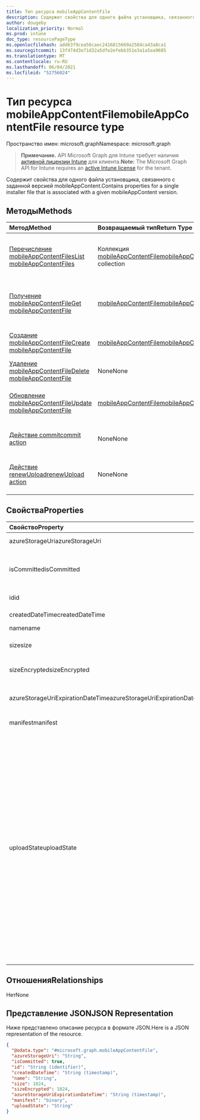 ```yaml
---
title: Тип ресурса mobileAppContentFile
description: Содержит свойства для одного файла установщика, связанного с заданной версией mobileAppContent.
author: dougeby
localization_priority: Normal
ms.prod: intune
doc_type: resourcePageType
ms.openlocfilehash: add63f9cea56caec2416815669a2584ca43a8ca1
ms.sourcegitcommit: 13f474d3e71d32a5dfe2efebb351e3a1a5aa9685
ms.translationtype: MT
ms.contentlocale: ru-RU
ms.lasthandoff: 06/04/2021
ms.locfileid: "52756024"
---
```

# <a name="mobileappcontentfile-resource-type"></a><span data-ttu-id="fc64f-103">Тип ресурса mobileAppContentFile</span><span class="sxs-lookup"><span data-stu-id="fc64f-103">mobileAppContentFile resource type</span></span>

<span data-ttu-id="fc64f-104">Пространство имен: microsoft.graph</span><span class="sxs-lookup"><span data-stu-id="fc64f-104">Namespace: microsoft.graph</span></span>

> <span data-ttu-id="fc64f-105">**Примечание.** API Microsoft Graph для Intune требует наличия [активной лицензии Intune](https://go.microsoft.com/fwlink/?linkid=839381) для клиента.</span><span class="sxs-lookup"><span data-stu-id="fc64f-105">**Note:** The Microsoft Graph API for Intune requires an [active Intune license](https://go.microsoft.com/fwlink/?linkid=839381) for the tenant.</span></span>

<span data-ttu-id="fc64f-106">Содержит свойства для одного файла установщика, связанного с заданной версией mobileAppContent.</span><span class="sxs-lookup"><span data-stu-id="fc64f-106">Contains properties for a single installer file that is associated with a given mobileAppContent version.</span></span>

## <a name="methods"></a><span data-ttu-id="fc64f-107">Методы</span><span class="sxs-lookup"><span data-stu-id="fc64f-107">Methods</span></span>
|<span data-ttu-id="fc64f-108">Метод</span><span class="sxs-lookup"><span data-stu-id="fc64f-108">Method</span></span>|<span data-ttu-id="fc64f-109">Возвращаемый тип</span><span class="sxs-lookup"><span data-stu-id="fc64f-109">Return Type</span></span>|<span data-ttu-id="fc64f-110">Описание</span><span class="sxs-lookup"><span data-stu-id="fc64f-110">Description</span></span>|
|:---|:---|:---|
|[<span data-ttu-id="fc64f-111">Перечисление mobileAppContentFiles</span><span class="sxs-lookup"><span data-stu-id="fc64f-111">List mobileAppContentFiles</span></span>](../api/intune-apps-mobileappcontentfile-list.md)|<span data-ttu-id="fc64f-112">Коллекция [mobileAppContentFile](../resources/intune-apps-mobileappcontentfile.md)</span><span class="sxs-lookup"><span data-stu-id="fc64f-112">[mobileAppContentFile](../resources/intune-apps-mobileappcontentfile.md) collection</span></span>|<span data-ttu-id="fc64f-113">Список свойств и связей объектов [mobileAppContentFile](../resources/intune-apps-mobileappcontentfile.md).</span><span class="sxs-lookup"><span data-stu-id="fc64f-113">List properties and relationships of the [mobileAppContentFile](../resources/intune-apps-mobileappcontentfile.md) objects.</span></span>|
|[<span data-ttu-id="fc64f-114">Получение mobileAppContentFile</span><span class="sxs-lookup"><span data-stu-id="fc64f-114">Get mobileAppContentFile</span></span>](../api/intune-apps-mobileappcontentfile-get.md)|[<span data-ttu-id="fc64f-115">mobileAppContentFile</span><span class="sxs-lookup"><span data-stu-id="fc64f-115">mobileAppContentFile</span></span>](../resources/intune-apps-mobileappcontentfile.md)|<span data-ttu-id="fc64f-116">Считывание свойств и связей объекта [mobileAppContentFile](../resources/intune-apps-mobileappcontentfile.md).</span><span class="sxs-lookup"><span data-stu-id="fc64f-116">Read properties and relationships of the [mobileAppContentFile](../resources/intune-apps-mobileappcontentfile.md) object.</span></span>|
|[<span data-ttu-id="fc64f-117">Создание mobileAppContentFile</span><span class="sxs-lookup"><span data-stu-id="fc64f-117">Create mobileAppContentFile</span></span>](../api/intune-apps-mobileappcontentfile-create.md)|[<span data-ttu-id="fc64f-118">mobileAppContentFile</span><span class="sxs-lookup"><span data-stu-id="fc64f-118">mobileAppContentFile</span></span>](../resources/intune-apps-mobileappcontentfile.md)|<span data-ttu-id="fc64f-119">Создание объекта [mobileAppContentFile](../resources/intune-apps-mobileappcontentfile.md).</span><span class="sxs-lookup"><span data-stu-id="fc64f-119">Create a new [mobileAppContentFile](../resources/intune-apps-mobileappcontentfile.md) object.</span></span>|
|[<span data-ttu-id="fc64f-120">Удаление mobileAppContentFile</span><span class="sxs-lookup"><span data-stu-id="fc64f-120">Delete mobileAppContentFile</span></span>](../api/intune-apps-mobileappcontentfile-delete.md)|<span data-ttu-id="fc64f-121">None</span><span class="sxs-lookup"><span data-stu-id="fc64f-121">None</span></span>|<span data-ttu-id="fc64f-122">Удаление экземпляра [mobileAppContentFile](../resources/intune-apps-mobileappcontentfile.md).</span><span class="sxs-lookup"><span data-stu-id="fc64f-122">Deletes a [mobileAppContentFile](../resources/intune-apps-mobileappcontentfile.md).</span></span>|
|[<span data-ttu-id="fc64f-123">Обновление mobileAppContentFile</span><span class="sxs-lookup"><span data-stu-id="fc64f-123">Update mobileAppContentFile</span></span>](../api/intune-apps-mobileappcontentfile-update.md)|[<span data-ttu-id="fc64f-124">mobileAppContentFile</span><span class="sxs-lookup"><span data-stu-id="fc64f-124">mobileAppContentFile</span></span>](../resources/intune-apps-mobileappcontentfile.md)|<span data-ttu-id="fc64f-125">Обновление свойств объекта [mobileAppContentFile](../resources/intune-apps-mobileappcontentfile.md).</span><span class="sxs-lookup"><span data-stu-id="fc64f-125">Update the properties of a [mobileAppContentFile](../resources/intune-apps-mobileappcontentfile.md) object.</span></span>|
|[<span data-ttu-id="fc64f-126">Действие commit</span><span class="sxs-lookup"><span data-stu-id="fc64f-126">commit action</span></span>](../api/intune-apps-mobileappcontentfile-commit.md)|<span data-ttu-id="fc64f-127">None</span><span class="sxs-lookup"><span data-stu-id="fc64f-127">None</span></span>|<span data-ttu-id="fc64f-128">Подтверждает файл заданного приложения.</span><span class="sxs-lookup"><span data-stu-id="fc64f-128">Commits a file of a given app.</span></span>|
|[<span data-ttu-id="fc64f-129">Действие renewUpload</span><span class="sxs-lookup"><span data-stu-id="fc64f-129">renewUpload action</span></span>](../api/intune-apps-mobileappcontentfile-renewupload.md)|<span data-ttu-id="fc64f-130">None</span><span class="sxs-lookup"><span data-stu-id="fc64f-130">None</span></span>|<span data-ttu-id="fc64f-131">Обновляет URI SAS для отправки файла приложения.</span><span class="sxs-lookup"><span data-stu-id="fc64f-131">Renews the SAS URI for an application file upload.</span></span>|

## <a name="properties"></a><span data-ttu-id="fc64f-132">Свойства</span><span class="sxs-lookup"><span data-stu-id="fc64f-132">Properties</span></span>
|<span data-ttu-id="fc64f-133">Свойство</span><span class="sxs-lookup"><span data-stu-id="fc64f-133">Property</span></span>|<span data-ttu-id="fc64f-134">Тип</span><span class="sxs-lookup"><span data-stu-id="fc64f-134">Type</span></span>|<span data-ttu-id="fc64f-135">Описание</span><span class="sxs-lookup"><span data-stu-id="fc64f-135">Description</span></span>|
|:---|:---|:---|
|<span data-ttu-id="fc64f-136">azureStorageUri</span><span class="sxs-lookup"><span data-stu-id="fc64f-136">azureStorageUri</span></span>|<span data-ttu-id="fc64f-137">String</span><span class="sxs-lookup"><span data-stu-id="fc64f-137">String</span></span>|<span data-ttu-id="fc64f-138">URI службы хранилища Azure.</span><span class="sxs-lookup"><span data-stu-id="fc64f-138">The Azure Storage URI.</span></span>|
|<span data-ttu-id="fc64f-139">isCommitted</span><span class="sxs-lookup"><span data-stu-id="fc64f-139">isCommitted</span></span>|<span data-ttu-id="fc64f-140">Boolean</span><span class="sxs-lookup"><span data-stu-id="fc64f-140">Boolean</span></span>|<span data-ttu-id="fc64f-141">Значение, указывающее, является ли файл подтвержденным.</span><span class="sxs-lookup"><span data-stu-id="fc64f-141">A value indicating whether the file is committed.</span></span>|
|<span data-ttu-id="fc64f-142">id</span><span class="sxs-lookup"><span data-stu-id="fc64f-142">id</span></span>|<span data-ttu-id="fc64f-143">String</span><span class="sxs-lookup"><span data-stu-id="fc64f-143">String</span></span>|<span data-ttu-id="fc64f-144">Идентификатор файла.</span><span class="sxs-lookup"><span data-stu-id="fc64f-144">The File Id.</span></span>|
|<span data-ttu-id="fc64f-145">createdDateTime</span><span class="sxs-lookup"><span data-stu-id="fc64f-145">createdDateTime</span></span>|<span data-ttu-id="fc64f-146">DateTimeOffset</span><span class="sxs-lookup"><span data-stu-id="fc64f-146">DateTimeOffset</span></span>|<span data-ttu-id="fc64f-147">Время создания файла.</span><span class="sxs-lookup"><span data-stu-id="fc64f-147">The time the file was created.</span></span>|
|<span data-ttu-id="fc64f-148">name</span><span class="sxs-lookup"><span data-stu-id="fc64f-148">name</span></span>|<span data-ttu-id="fc64f-149">String</span><span class="sxs-lookup"><span data-stu-id="fc64f-149">String</span></span>|<span data-ttu-id="fc64f-150">Имя файла.</span><span class="sxs-lookup"><span data-stu-id="fc64f-150">the file name.</span></span>|
|<span data-ttu-id="fc64f-151">size</span><span class="sxs-lookup"><span data-stu-id="fc64f-151">size</span></span>|<span data-ttu-id="fc64f-152">Int64</span><span class="sxs-lookup"><span data-stu-id="fc64f-152">Int64</span></span>|<span data-ttu-id="fc64f-153">Размер файла до шифрования.</span><span class="sxs-lookup"><span data-stu-id="fc64f-153">The size of the file prior to encryption.</span></span>|
|<span data-ttu-id="fc64f-154">sizeEncrypted</span><span class="sxs-lookup"><span data-stu-id="fc64f-154">sizeEncrypted</span></span>|<span data-ttu-id="fc64f-155">Int64</span><span class="sxs-lookup"><span data-stu-id="fc64f-155">Int64</span></span>|<span data-ttu-id="fc64f-156">Размер файла после шифрования.</span><span class="sxs-lookup"><span data-stu-id="fc64f-156">The size of the file after encryption.</span></span>|
|<span data-ttu-id="fc64f-157">azureStorageUriExpirationDateTime</span><span class="sxs-lookup"><span data-stu-id="fc64f-157">azureStorageUriExpirationDateTime</span></span>|<span data-ttu-id="fc64f-158">DateTimeOffset</span><span class="sxs-lookup"><span data-stu-id="fc64f-158">DateTimeOffset</span></span>|<span data-ttu-id="fc64f-159">Время, когда заканчивается срок действия URI для службы хранилища Azure.</span><span class="sxs-lookup"><span data-stu-id="fc64f-159">The time the Azure storage Uri expires.</span></span>|
|<span data-ttu-id="fc64f-160">manifest</span><span class="sxs-lookup"><span data-stu-id="fc64f-160">manifest</span></span>|<span data-ttu-id="fc64f-161">Binary</span><span class="sxs-lookup"><span data-stu-id="fc64f-161">Binary</span></span>|<span data-ttu-id="fc64f-162">Данные манифеста.</span><span class="sxs-lookup"><span data-stu-id="fc64f-162">The manifest information.</span></span>|
|<span data-ttu-id="fc64f-163">uploadState</span><span class="sxs-lookup"><span data-stu-id="fc64f-163">uploadState</span></span>|[<span data-ttu-id="fc64f-164">mobileAppContentFileUploadState</span><span class="sxs-lookup"><span data-stu-id="fc64f-164">mobileAppContentFileUploadState</span></span>](../resources/intune-apps-mobileappcontentfileuploadstate.md)|<span data-ttu-id="fc64f-165">Состояние текущего запроса на отправку.</span><span class="sxs-lookup"><span data-stu-id="fc64f-165">The state of the current upload request.</span></span> <span data-ttu-id="fc64f-166">Возможные значения: `success`, `transientError`, `error`, `unknown`, `azureStorageUriRequestSuccess`, `azureStorageUriRequestPending`, `azureStorageUriRequestFailed`, `azureStorageUriRequestTimedOut`, `azureStorageUriRenewalSuccess`, `azureStorageUriRenewalPending`, `azureStorageUriRenewalFailed`, `azureStorageUriRenewalTimedOut`, `commitFileSuccess`, `commitFilePending`, `commitFileFailed`, `commitFileTimedOut`.</span><span class="sxs-lookup"><span data-stu-id="fc64f-166">Possible values are: `success`, `transientError`, `error`, `unknown`, `azureStorageUriRequestSuccess`, `azureStorageUriRequestPending`, `azureStorageUriRequestFailed`, `azureStorageUriRequestTimedOut`, `azureStorageUriRenewalSuccess`, `azureStorageUriRenewalPending`, `azureStorageUriRenewalFailed`, `azureStorageUriRenewalTimedOut`, `commitFileSuccess`, `commitFilePending`, `commitFileFailed`, `commitFileTimedOut`.</span></span>|

## <a name="relationships"></a><span data-ttu-id="fc64f-167">Отношения</span><span class="sxs-lookup"><span data-stu-id="fc64f-167">Relationships</span></span>
<span data-ttu-id="fc64f-168">Нет</span><span class="sxs-lookup"><span data-stu-id="fc64f-168">None</span></span>

## <a name="json-representation"></a><span data-ttu-id="fc64f-169">Представление JSON</span><span class="sxs-lookup"><span data-stu-id="fc64f-169">JSON Representation</span></span>
<span data-ttu-id="fc64f-170">Ниже представлено описание ресурса в формате JSON.</span><span class="sxs-lookup"><span data-stu-id="fc64f-170">Here is a JSON representation of the resource.</span></span>
<!-- {
  "blockType": "resource",
  "keyProperty": "id",
  "@odata.type": "microsoft.graph.mobileAppContentFile"
}
-->
``` json
{
  "@odata.type": "#microsoft.graph.mobileAppContentFile",
  "azureStorageUri": "String",
  "isCommitted": true,
  "id": "String (identifier)",
  "createdDateTime": "String (timestamp)",
  "name": "String",
  "size": 1024,
  "sizeEncrypted": 1024,
  "azureStorageUriExpirationDateTime": "String (timestamp)",
  "manifest": "binary",
  "uploadState": "String"
}
```




